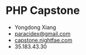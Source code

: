 # PHP Capstone

* Yongdong Xiang
* paracidex@gmail.com
* [capstone.nightfae.com](https://capstone.nightfae.com/)
* 35.183.43.30
